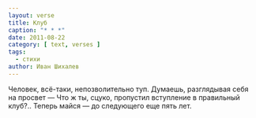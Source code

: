 ```yaml
---
layout: verse
title: Клуб
caption: "* * *"
date: 2011-08-22
category: [ text, verses ]
tags:
  - стихи
author: Иван Шихалев
---
```

Человек, всё-таки, непозволительно туп.
Думаешь, разглядывая себя на просвет —
Что ж ты, сцуко, пропустил вступление в правильный клуб?..
Теперь майся — до следующего еще пять лет.

